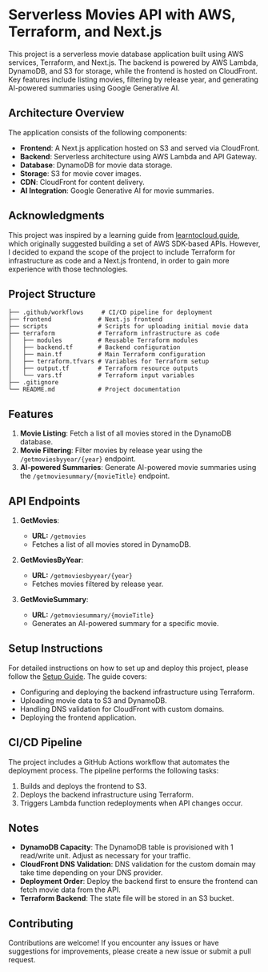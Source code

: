 # Serverless Movies API with AWS, Terraform, and Next.js

This project is a serverless movie database application built using AWS services, Terraform, and Next.js. The backend is powered by AWS Lambda, DynamoDB, and S3 for storage, while the frontend is hosted on CloudFront. Key features include listing movies, filtering by release year, and generating AI-powered summaries using Google Generative AI.

## Architecture Overview

The application consists of the following components:

- **Frontend**: A Next.js application hosted on S3 and served via CloudFront.
- **Backend**: Serverless architecture using AWS Lambda and API Gateway.
- **Database**: DynamoDB for movie data storage.
- **Storage**: S3 for movie cover images.
- **CDN**: CloudFront for content delivery.
- **AI Integration**: Google Generative AI for movie summaries.

## Acknowledgments

This project was inspired by a learning guide from [learntocloud.guide](https://learntocloud.guide/), which originally suggested building a set of AWS SDK-based APIs. However, I decided to expand the scope of the project to include Terraform for infrastructure as code and a Next.js frontend, in order to gain more experience with those technologies.

## Project Structure

```
├── .github/workflows     # CI/CD pipeline for deployment
├── frontend             # Next.js frontend
├── scripts              # Scripts for uploading initial movie data
├── terraform            # Terraform infrastructure as code
│   ├── modules          # Reusable Terraform modules
│   ├── backend.tf       # Backend configuration
│   ├── main.tf          # Main Terraform configuration
│   ├── terraform.tfvars # Variables for Terraform setup
│   ├── output.tf        # Terraform resource outputs
│   └── vars.tf          # Terraform input variables
├── .gitignore
└── README.md            # Project documentation
```

## Features

1. **Movie Listing**: Fetch a list of all movies stored in the DynamoDB database.
2. **Movie Filtering**: Filter movies by release year using the `/getmoviesbyyear/{year}` endpoint.
3. **AI-powered Summaries**: Generate AI-powered movie summaries using the `/getmoviesummary/{movieTitle}` endpoint.

## API Endpoints

1. **GetMovies**:

   - **URL:** `/getmovies`
   - Fetches a list of all movies stored in DynamoDB.

2. **GetMoviesByYear**:

   - **URL:** `/getmoviesbyyear/{year}`
   - Fetches movies filtered by release year.

3. **GetMovieSummary**:
   - **URL:** `/getmoviesummary/{movieTitle}`
   - Generates an AI-powered summary for a specific movie.

## Setup Instructions

For detailed instructions on how to set up and deploy this project, please follow the [Setup Guide](./SETUP.md). The guide covers:

- Configuring and deploying the backend infrastructure using Terraform.
- Uploading movie data to S3 and DynamoDB.
- Handling DNS validation for CloudFront with custom domains.
- Deploying the frontend application.

## CI/CD Pipeline

The project includes a GitHub Actions workflow that automates the deployment process. The pipeline performs the following tasks:

1. Builds and deploys the frontend to S3.
2. Deploys the backend infrastructure using Terraform.
3. Triggers Lambda function redeployments when API changes occur.

## Notes

- **DynamoDB Capacity**: The DynamoDB table is provisioned with 1 read/write unit. Adjust as necessary for your traffic.
- **CloudFront DNS Validation**: DNS validation for the custom domain may take time depending on your DNS provider.
- **Deployment Order**: Deploy the backend first to ensure the frontend can fetch movie data from the API.
- **Terraform Backend**: The state file will be stored in an S3 bucket.

## Contributing

Contributions are welcome! If you encounter any issues or have suggestions for improvements, please create a new issue or submit a pull request.
